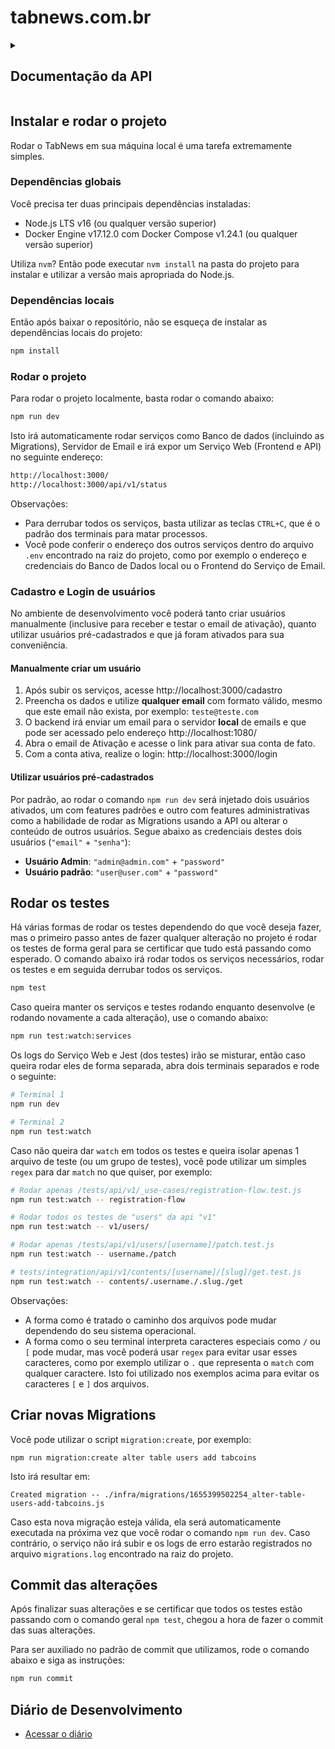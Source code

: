 # tabnews.com.br

<details><summary><h2>Documentação da API</h2></summary>


### Visão Geral:
- [Change log](#changelog)
- [Introdução](#introducao)
- [Base URL](#baseurl)
- [Obter conteúdos](#a)
    - [Lista de conteúdos da página inicial](#b)
    - [Lista de conteúdos de um determinado usuário](#c)
    - [Obter conteúdo e dados de uma publicação](#d)
    - [Obter dados de uma publicação](#e)
    - [Obter thumbnail de uma publicação](#f)
- [Status](#g)
- [Autenticação](#h)
    - [Criar usuário](#i)
    - [Logar usuário](#j)
    - [Recuperar senha](#k)
- [Editar perfil](#l)
- [Publicar conteúdos](#m)

<br id="changelog">

### Change log
- (10/09/2022) - Formatação alterada e atualizadas as funções da API.
<br>
<br id="introducao">

### Introdução
Todo TabNews foi construído através de **APIs públicas** e você pode consumir elas da forma que desejar (respeitando as políticas de uso).

A comunicação é feita através de HTTPS usando GET ou POST. Tanto a solicitação quanto a resposta são formatadas como JSON e o tipo de conteúdo de ambas é application/json.

⚠ Para requisições do tipo POST, parâmetros não inclusos na **URL devem ser inseridos como um Content-Type de `application/json`.**
<br id="baseurl">

### Base URL
Todas as URLs incluídas nessa documentação exigem a `baseUrl`:

```
https://www.tabnews.com.br/api/v1
```
<br>
<br id="a">

### Obter conteúdos
#### Lista de conteúdos da página inicial
<div id="b"></div>

```
GET {{BaseUrl}}/contents?page={pagina}&per_page={porPagina}&strategy={estrategia}
```

| Parâmetro | Descrição |
| --- | --- |
| {pagina} | O número da página que você deseja acessar. |
| {porPagina} | O número de conteúdos que devem ser retornados por página. |
| {estrategia} | Ordem de classificação dos conteúdos, pode ser definida em **new**, **old** e **relevant**. |
<br>

#### Lista de conteúdos de um determinado usuário
<div id="c"></div>

```
GET {{BaseUrl}}/{user}?page={pagina}&per_page={porPagina}&strategy={estrategia}
```

| Parâmetro | Descrição |
| --- | --- |
| {username} | O username do usuário que você quer acessar os conteúdos. |
| {pagina} | O número da página que você deseja acessar. |
| {porPagina} | O número de conteúdos que devem ser retornados por página. |
| {estrategia} | Ordem de classificação dos conteúdos, pode ser definida em **new**, **old** e **relevant**. |
<br>

#### Obter conteúdo e dados de uma publicação
<div id="d"></div>

```
GET {{BaseUrl}}/contents/{user}/{slug}
```

| Parâmetro | Descrição |
| --- | --- |
| {user} | Usuário que você deseja obter o post. |
| {slug} | Slug do post que você deseja obter. |
<br>

#### Obter comentários de uma publicação
<div id="e"></div>

```
GET {{BaseUrl}}/contents/{user}/{slug}/children
```

| Parâmetros |     |
| --- | --- |
| {user} | Usuário dono do postque você deseja obter os comentários. |
| {slug} | Slug do post que você deseja obter os comentários. |
<br>

#### Obter thumbnail de uma publicação
<div id="f"></div>

```
GET {{BaseUrl}}/contents/{user}/{slug}/thumbnail
```

| Parâmetros |     |
| --- | --- |
| {user} | Usuário dono do post que você deseja obter a thumbnail. |
| {slug} | Slug do post que você deseja obter a thumbnail. |
<br>
<br id="g">

### Status
Para obter quantos usuários foram criados (por dia):

```
GET {{BaseUrl}}/analytics/users-created
```

Para obter quantas publicações foram feitas (por dia):

```
GET {{BaseUrl}}/analytics/root-content-published
```

Para obter quantos usuários foram criados (por dia):

```
GET {{BaseUrl}}/analytics/child-content-published
```
<br>
<br id="h">

### Autenticação
<div id="i"></div>

#### Criar usuário

```
POST {{BaseUrl}}/users
```

**Corpo da requisição:**

| Parâmetro | Tipo | Descrição |
| --- | --- | --- |
| username | string | O username do usuário que você quer criar. |
| email | string | Um email válido que será usado para o login e outras opções. |
| password | string | A senha do usuário que você quer criar. |

⚠ Para confirmar a conta, o usuário deve acessar o link de verificação que foi enviado para o email. ⚠
<br id="j">

#### Logar usuário
Depois que o email for verificado, a requisição deve ser feita para este endpoint:

```
POST {{BaseUrl}}/sessions
```

**Corpo da requisição:**

| Parâmetro | Tipo | Descrição |
| --- | --- | --- |
| email | string | O email no qual o usuário foi criado. |
| password | string | A senha que foi definida na criação do usuário. |

<details><summary>Exemplo de resposta</summary>
    
```json
{
  "id": "6fbeca8f-13f1-43e3-b3**-************",
  "token": "e5fba39f8c4ec21cfd50d94ec8f659ed3258e301afe51240786d9ecddc8d35aeecae391ffe73e38d8c**************",
  "expires_at": "yyyy-mm-ddT14:34:08.664Z",
  "created_at": "yyyy-mm-ddT14:34:08.664Z",
  "updated_at": "yyyy-mm-ddT14:34:08.664Z"
}
```
</details>

<details><summary>Exemplo de resposta com erro</summary>
    
```json
{
  "name": "UnauthorizedError",
  "message": "Dados não conferem.",
  "action": "Verifique se os dados enviados estão corretos.",
  "status_code": 401,
  "error_id": "4a61276a-8dfc-41cc-a563-7fa4975*****",
  "request_id": "fe12a267-aa3c-4fad-8375-2fe92d6*****",
  "error_location_code": "CONTROLLER:SESSIONS:POST_HANDLER:DATA_MISMATCH"
}
```
</details>
<br id="k">

#### Recuperar senha

```
POST {{BaseUrl}}/recovery
```

**Corpo da requisição:**

| Parâmetro | Tipo | Descrição |
| --- | --- | --- |
| username | string | O username do usuário que você deseja recuperar a senha. |
| email | string | O email do usuário que você deseja recuperar a senha. |

⚠ Apenas 1 dos valores devem ser passados na requisição. O usuário receberá uma link no email para a recuperação da senha.
<br>
<br id="l">

### Editar perfil

Para alteração de qualquer informação, a requisição deve ser feita para o seguinte endpoint, onde `{username}` é o username atual do usuário que você deseja alterar as informações:

```
POST {{BaseUrl}}/users/{username}
```

**Corpo da requisição:**

Todos os parâmetros são opcionais, ou seja, você só precisa enviar o parâmetro da informação que você deseja mudar.

| Parâmetros | Tipo | Descrição |
| --- | --- | --- |
| username | string | Para alterar o nome de usuário. |
| email | string | Para alterar o email do usuário (ele precisará ser verifificar da mesma forma que foi verificado na criação do usuário). |
| password | string | Para alterar a senha do usuário. |
| notifications | boolean | Para alterar se o usuário deseja receber notificações via email, ou não. |
<br>
<br id="m">

### Publicar conteúdos

```
{{BaseUrl}}/contents
```

**Cabeçalho da requisição:**

| Parâmetro | Valor | Descrição |
| --- | --- | --- |
| Set-Cookie | session_id={seuSessionID} | {seuSessionID} é o session_id que foi obtido na resposta ao fazer login. |

**Corpo da requisição:**

| Parâmetro | Tipo | Descrição |
| --- | --- | --- |
| title | string | O título da publicação. *Obrigatório |
| body | string | O corpo da sua publicação, com formatação em Markdown ou HTML. *Obrigatório |
| status | string | Para o conteúdo realmente ser publicado, o valor deve ser `published`. *Obrigatório |
| source_url | string | O link que vai ficar como fonte de seu post, no formato `https://example.com`. Caso não seja definido, a fonte ficará em branco. |
| slug | string | O slug do seu post. Caso não seja definido, o slug será gerado automaticamente com base no título da publicação. |

</details>


## Instalar e rodar o projeto

Rodar o TabNews em sua máquina local é uma tarefa extremamente simples.

### Dependências globais

Você precisa ter duas principais dependências instaladas:

- Node.js LTS v16 (ou qualquer versão superior)
- Docker Engine v17.12.0 com Docker Compose v1.24.1 (ou qualquer versão superior)

Utiliza `nvm`? Então pode executar `nvm install` na pasta do projeto para instalar e utilizar a versão mais apropriada do Node.js.

### Dependências locais

Então após baixar o repositório, não se esqueça de instalar as dependências locais do projeto:

```bash
npm install
```

### Rodar o projeto

Para rodar o projeto localmente, basta rodar o comando abaixo:

```bash
npm run dev
```

Isto irá automaticamente rodar serviços como Banco de dados (incluindo as Migrations), Servidor de Email e irá expor um Serviço Web (Frontend e API) no seguinte endereço:

```bash
http://localhost:3000/
http://localhost:3000/api/v1/status
```

Observações:

- Para derrubar todos os serviços, basta utilizar as teclas `CTRL+C`, que é o padrão dos terminais para matar processos.
- Você pode conferir o endereço dos outros serviços dentro do arquivo `.env` encontrado na raiz do projeto, como por exemplo o endereço e credenciais do Banco de Dados local ou o Frontend do Serviço de Email.

### Cadastro e Login de usuários

No ambiente de desenvolvimento você poderá tanto criar usuários manualmente (inclusive para receber e testar o email de ativação), quanto utilizar usuários pré-cadastrados e que já foram ativados para sua conveniência.

#### Manualmente criar um usuário

1. Após subir os serviços, acesse http://localhost:3000/cadastro
2. Preencha os dados e utilize **qualquer email** com formato válido, mesmo que este email não exista, por exemplo: `teste@teste.com`
3. O backend irá enviar um email para o servidor **local** de emails e que pode ser acessado pelo endereço http://localhost:1080/
4. Abra o email de Ativação e acesse o link para ativar sua conta de fato.
5. Com a conta ativa, realize o login: http://localhost:3000/login

#### Utilizar usuários pré-cadastrados

Por padrão, ao rodar o comando `npm run dev` será injetado dois usuários ativados, um com features padrões e outro com features administrativas como a habilidade de rodar as Migrations usando a API ou alterar o conteúdo de outros usuários. Segue abaixo as credenciais destes dois usuários (`"email"` + `"senha"`):

- **Usuário Admin**: `"admin@admin.com"` + `"password"`
- **Usuário padrão**: `"user@user.com"` + `"password"`

## Rodar os testes

Há várias formas de rodar os testes dependendo do que você deseja fazer, mas o primeiro passo antes de fazer qualquer alteração no projeto é rodar os testes de forma geral para se certificar que tudo está passando como esperado. O comando abaixo irá rodar todos os serviços necessários, rodar os testes e em seguida derrubar todos os serviços.

```bash
npm test
```

Caso queira manter os serviços e testes rodando enquanto desenvolve (e rodando novamente a cada alteração), use o comando abaixo:

```bash
npm run test:watch:services
```

Os logs do Serviço Web e Jest (dos testes) irão se misturar, então caso queira rodar eles de forma separada, abra dois terminais separados e rode o seguinte:

```bash
# Terminal 1
npm run dev

# Terminal 2
npm run test:watch
```

Caso não queira dar `watch` em todos os testes e queira isolar apenas 1 arquivo de teste (ou um grupo de testes), você pode utilizar um simples `regex` para dar `match` no que quiser, por exemplo:

```bash
# Rodar apenas /tests/api/v1/_use-cases/registration-flow.test.js
npm run test:watch -- registration-flow

# Rodar todos os testes de "users" da api "v1"
npm run test:watch -- v1/users/

# Rodar apenas /tests/api/v1/users/[username]/patch.test.js
npm run test:watch -- username./patch

# tests/integration/api/v1/contents/[username]/[slug]/get.test.js
npm run test:watch -- contents/.username./.slug./get
```

Observações:

- A forma como é tratado o caminho dos arquivos pode mudar dependendo do seu sistema operacional.
- A forma como o seu terminal interpreta caracteres especiais como `/` ou `[` pode mudar, mas você poderá usar `regex` para evitar usar esses caracteres, como por exemplo utilizar o `.` que representa o `match` com qualquer caractere. Isto foi utilizado nos exemplos acima para evitar os caracteres `[` e `]` dos arquivos.

## Criar novas Migrations

Você pode utilizar o script `migration:create`, por exemplo:

```
npm run migration:create alter table users add tabcoins
```

Isto irá resultar em:

```
Created migration -- ./infra/migrations/1655399502254_alter-table-users-add-tabcoins.js
```

Caso esta nova migração esteja válida, ela será automaticamente executada na próxima vez que você rodar o comando `npm run dev`. Caso contrário, o serviço não irá subir e os logs de erro estarão registrados no arquivo `migrations.log` encontrado na raiz do projeto.

## Commit das alterações

Após finalizar suas alterações e se certificar que todos os testes estão passando com o comando geral `npm test`, chegou a hora de fazer o commit das suas alterações.

Para ser auxiliado no padrão de commit que utilizamos, rode o comando abaixo e siga as instruções:

```bash
npm run commit
```

## Diário de Desenvolvimento

- [Acessar o diário](https://github.com/filipedeschamps/tabnews.com.br/wiki)
